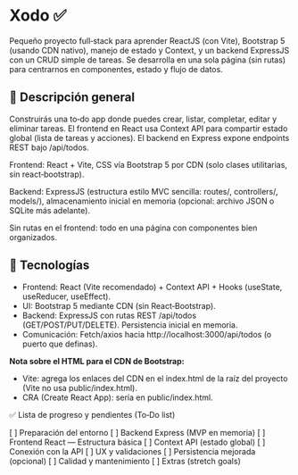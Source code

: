 # Xodo ✅

Pequeño proyecto full‑stack para aprender ReactJS (con Vite), Bootstrap 5 (usando CDN nativo), manejo de estado y Context, y un backend ExpressJS con un CRUD simple de tareas. Se desarrolla en una sola página (sin rutas) para centrarnos en componentes, estado y flujo de datos.

## 🚀 Descripción general

Construirás una to‑do app donde puedes crear, listar, completar, editar y eliminar tareas. El frontend en React usa Context API para compartir estado global (lista de tareas y acciones). El backend en Express expone endpoints REST bajo /api/todos.

Frontend: React + Vite, CSS vía Bootstrap 5 por CDN (solo clases utilitarias, sin react‑bootstrap).

Backend: ExpressJS (estructura estilo MVC sencilla: routes/, controllers/, models/), almacenamiento inicial en memoria (opcional: archivo JSON o SQLite más adelante).

Sin rutas en el frontend: todo en una página con componentes bien organizados.

## 🧩 Tecnologías

- Frontend: React (Vite recomendado) + Context API + Hooks (useState, useReducer, useEffect).
- UI: Bootstrap 5 mediante CDN (sin React‑Bootstrap).
- Backend: ExpressJS con rutas REST /api/todos (GET/POST/PUT/DELETE). Persistencia inicial en memoria.
- Comunicación: Fetch/axios hacia http://localhost:3000/api/todos (o puerto que definas).

**Nota sobre el HTML para el CDN de Bootstrap:**
- Vite: agrega los enlaces del CDN en el index.html de la raíz del proyecto (Vite no usa public/index.html).
- CRA (Create React App): sería en public/index.html.

✅ Lista de progreso y pendientes (To‑Do list)

[ ] Preparación del entorno
[ ] Backend Express (MVP en memoria)
[ ] Frontend React — Estructura básica
[ ] Context API (estado global)
[ ] Conexión con la API
[ ] UX y validaciones
[ ] Persistencia mejorada (opcional)
[ ] Calidad y mantenimiento
[ ] Extras (stretch goals)